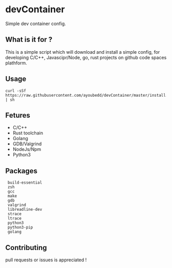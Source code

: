 # devContainer
Simple dev container config.

## What is it for ?
This is a simple script which will download and install a simple config, for developing C/C++, Javascipr/Node, go, rust projects on github code spaces plathform.

## Usage
```shell
curl -sSf https://raw.githubusercontent.com/ayoubedd/devContainer/master/install.sh | sh
```

## Fetures
- C/C++
- Rust toolchain
- Golang
- GDB/Valgrind
- NodeJs/Npm
- Python3

## Packages
```
 build-essential
 zsh
 gcc
 make
 gdb
 valgrind
 libreadline-dev
 strace
 ltrace
 python3
 python3-pip
 golang
 ```
 
 ## Contributing
 pull requests or issues is appreciated !
